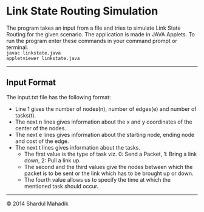 # Link State Routing Simulation

The program takes an input from a file and tries to simulate Link State Routing for the given scenario. The application is made in JAVA Applets.
To run the program enter these commands in your command prompt or terminal.<br />
`javac linkstate.java`<br />
`appletviewer linkstate.java`

***

## Input Format

The input.txt file has the following format:
* Line 1 gives the number of nodes(n), number of edges(e) and number of tasks(t).
* The next n lines gives information about the x and y coordinates of the center of the nodes.
* The next e lines gives information about the starting node, ending node and cost of the edge.
* The next t lines gives information about the tasks.
  + The first value is the type of task viz. 0: Send a Packet, 1: Bring a link down, 2: Pull a link up.
  + The second and the third values give the nodes between which the packet is to be sent or the link which has to be brought up or down.
  + The fourth value allows us to specify the time at which the mentioned task should occur.

***

&copy; 2014 Shardul Mahadik